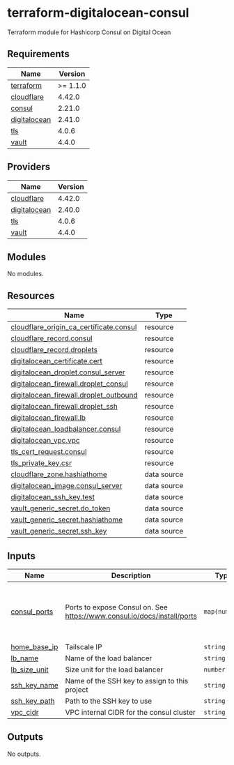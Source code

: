 # terraform-digitalocean-consul
Terraform module for Hashicorp Consul on Digital Ocean

<!-- BEGIN_TF_DOCS -->
## Requirements

| Name | Version |
|------|---------|
| <a name="requirement_terraform"></a> [terraform](#requirement\_terraform) | >= 1.1.0 |
| <a name="requirement_cloudflare"></a> [cloudflare](#requirement\_cloudflare) | 4.42.0 |
| <a name="requirement_consul"></a> [consul](#requirement\_consul) | 2.21.0 |
| <a name="requirement_digitalocean"></a> [digitalocean](#requirement\_digitalocean) | 2.41.0 |
| <a name="requirement_tls"></a> [tls](#requirement\_tls) | 4.0.6 |
| <a name="requirement_vault"></a> [vault](#requirement\_vault) | 4.4.0 |

## Providers

| Name | Version |
|------|---------|
| <a name="provider_cloudflare"></a> [cloudflare](#provider\_cloudflare) | 4.42.0 |
| <a name="provider_digitalocean"></a> [digitalocean](#provider\_digitalocean) | 2.40.0 |
| <a name="provider_tls"></a> [tls](#provider\_tls) | 4.0.6 |
| <a name="provider_vault"></a> [vault](#provider\_vault) | 4.4.0 |

## Modules

No modules.

## Resources

| Name | Type |
|------|------|
| [cloudflare_origin_ca_certificate.consul](https://registry.terraform.io/providers/cloudflare/cloudflare/4.42.0/docs/resources/origin_ca_certificate) | resource |
| [cloudflare_record.consul](https://registry.terraform.io/providers/cloudflare/cloudflare/4.42.0/docs/resources/record) | resource |
| [cloudflare_record.droplets](https://registry.terraform.io/providers/cloudflare/cloudflare/4.42.0/docs/resources/record) | resource |
| [digitalocean_certificate.cert](https://registry.terraform.io/providers/digitalocean/digitalocean/2.41.0/docs/resources/certificate) | resource |
| [digitalocean_droplet.consul_server](https://registry.terraform.io/providers/digitalocean/digitalocean/2.41.0/docs/resources/droplet) | resource |
| [digitalocean_firewall.droplet_consul](https://registry.terraform.io/providers/digitalocean/digitalocean/2.41.0/docs/resources/firewall) | resource |
| [digitalocean_firewall.droplet_outbound](https://registry.terraform.io/providers/digitalocean/digitalocean/2.41.0/docs/resources/firewall) | resource |
| [digitalocean_firewall.droplet_ssh](https://registry.terraform.io/providers/digitalocean/digitalocean/2.41.0/docs/resources/firewall) | resource |
| [digitalocean_firewall.lb](https://registry.terraform.io/providers/digitalocean/digitalocean/2.41.0/docs/resources/firewall) | resource |
| [digitalocean_loadbalancer.consul](https://registry.terraform.io/providers/digitalocean/digitalocean/2.41.0/docs/resources/loadbalancer) | resource |
| [digitalocean_vpc.vpc](https://registry.terraform.io/providers/digitalocean/digitalocean/2.41.0/docs/resources/vpc) | resource |
| [tls_cert_request.consul](https://registry.terraform.io/providers/hashicorp/tls/4.0.6/docs/resources/cert_request) | resource |
| [tls_private_key.csr](https://registry.terraform.io/providers/hashicorp/tls/4.0.6/docs/resources/private_key) | resource |
| [cloudflare_zone.hashiathome](https://registry.terraform.io/providers/cloudflare/cloudflare/4.42.0/docs/data-sources/zone) | data source |
| [digitalocean_image.consul_server](https://registry.terraform.io/providers/digitalocean/digitalocean/2.41.0/docs/data-sources/image) | data source |
| [digitalocean_ssh_key.test](https://registry.terraform.io/providers/digitalocean/digitalocean/2.41.0/docs/data-sources/ssh_key) | data source |
| [vault_generic_secret.do_token](https://registry.terraform.io/providers/hashicorp/vault/4.4.0/docs/data-sources/generic_secret) | data source |
| [vault_generic_secret.hashiathome](https://registry.terraform.io/providers/hashicorp/vault/4.4.0/docs/data-sources/generic_secret) | data source |
| [vault_generic_secret.ssh_key](https://registry.terraform.io/providers/hashicorp/vault/4.4.0/docs/data-sources/generic_secret) | data source |

## Inputs

| Name | Description | Type | Default | Required |
|------|-------------|------|---------|:--------:|
| <a name="input_consul_ports"></a> [consul\_ports](#input\_consul\_ports) | Ports to expose Consul on. See https://www.consul.io/docs/install/ports | `map(number)` | <pre>{<br>  "dns": 8600,<br>  "http": 8500,<br>  "serf-lan": 8301,<br>  "server": 8300<br>}</pre> | no |
| <a name="input_home_base_ip"></a> [home\_base\_ip](#input\_home\_base\_ip) | Tailscale IP | `string` | n/a | yes |
| <a name="input_lb_name"></a> [lb\_name](#input\_lb\_name) | Name of the load balancer | `string` | `"consul-lb"` | no |
| <a name="input_lb_size_unit"></a> [lb\_size\_unit](#input\_lb\_size\_unit) | Size unit for the load balancer | `number` | `1` | no |
| <a name="input_ssh_key_name"></a> [ssh\_key\_name](#input\_ssh\_key\_name) | Name of the SSH key to assign to this project | `string` | `"consul-key"` | no |
| <a name="input_ssh_key_path"></a> [ssh\_key\_path](#input\_ssh\_key\_path) | Path to the SSH key to use | `string` | `"~/.ssh/dokey.pub"` | no |
| <a name="input_vpc_cidr"></a> [vpc\_cidr](#input\_vpc\_cidr) | VPC internal CIDR for the consul cluster | `string` | `"10.10.20.0/24"` | no |

## Outputs

No outputs.
<!-- END_TF_DOCS -->